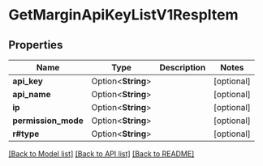 # GetMarginApiKeyListV1RespItem

## Properties

Name | Type | Description | Notes
------------ | ------------- | ------------- | -------------
**api_key** | Option<**String**> |  | [optional]
**api_name** | Option<**String**> |  | [optional]
**ip** | Option<**String**> |  | [optional]
**permission_mode** | Option<**String**> |  | [optional]
**r#type** | Option<**String**> |  | [optional]

[[Back to Model list]](../README.md#documentation-for-models) [[Back to API list]](../README.md#documentation-for-api-endpoints) [[Back to README]](../README.md)


